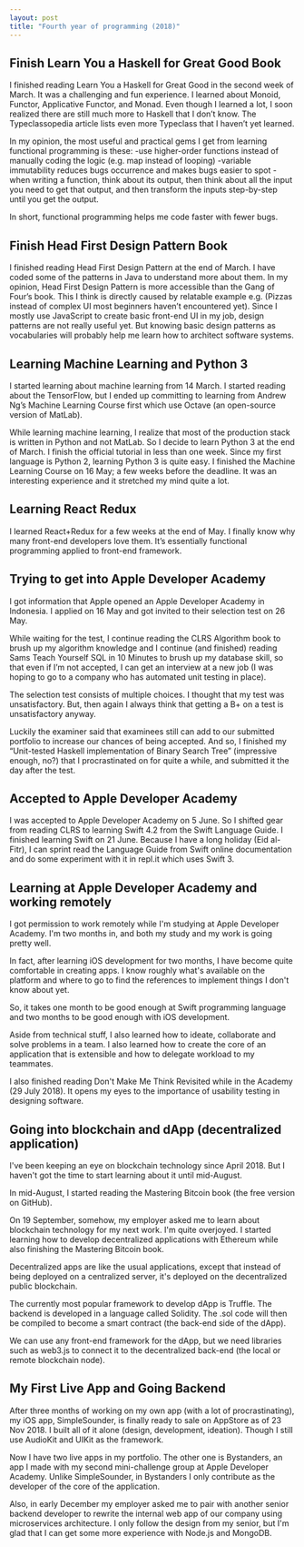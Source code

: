 ```yaml
---
layout: post
title: "Fourth year of programming (2018)"
---
```


## Finish Learn You a Haskell for Great Good Book

I finished reading Learn You a Haskell for Great Good in the second week of March. It was a challenging and fun experience. I learned about Monoid, Functor, Applicative Functor, and Monad. Even though I learned a lot, I soon realized there are still much more to Haskell that I don’t know. The Typeclassopedia article lists even more Typeclass that I haven’t yet learned.

In my opinion, the most useful and practical gems I get from learning functional programming is these:
-use higher-order functions instead of manually coding the logic (e.g. map instead of looping)
-variable immutability reduces bugs occurrence and makes bugs easier to spot
-when writing a function, think about its output, then think about all the input you need to get that output, and then transform the inputs step-by-step until you get the output.

In short, functional programming helps me code faster with fewer bugs.

## Finish Head First Design Pattern Book

I finished reading Head First Design Pattern at the end of March. I have coded some of the patterns in Java to understand more about them.
In my opinion, Head First Design Pattern is more accessible than the Gang of Four’s book. This I think is directly caused by relatable example e.g. (Pizzas instead of complex UI most beginners haven’t encountered yet).
Since I mostly use JavaScript to create basic front-end UI in my job, design patterns are not really useful yet. But knowing basic design patterns as vocabularies will probably help me learn how to architect software systems.

## Learning Machine Learning and Python 3

I started learning about machine learning from 14 March. I started reading about the TensorFlow, but I ended up committing to learning from Andrew Ng’s Machine Learning Course first which use Octave (an open-source version of MatLab).

While learning machine learning, I realize that most of the production stack is written in Python and not MatLab. So I decide to learn Python 3 at the end of March. I finish the official tutorial in less than one week. Since my first language is Python 2, learning Python 3 is quite easy.
I finished the Machine Learning Course on 16 May; a few weeks before the deadline. It was an interesting experience and it stretched my mind quite a lot.

## Learning React Redux
I learned React+Redux for a few weeks at the end of May. I finally know why many front-end developers love them. It’s essentially functional programming applied to front-end framework.

## Trying to get into Apple Developer Academy

I got information that Apple opened an Apple Developer Academy in Indonesia. I applied on 16 May and got invited to their selection test on 26 May.

While waiting for the test, I continue reading the CLRS Algorithm book to brush up my algorithm knowledge and I continue (and finished) reading Sams Teach Yourself SQL in 10 Minutes to brush up my database skill, so that even if I’m not accepted, I can get an interview at a new job (I was hoping to go to a company who has automated unit testing in place).

The selection test consists of multiple choices. I thought that my test was unsatisfactory. But, then again I always think that getting a B+ on a test is unsatisfactory anyway. 

Luckily the examiner said that examinees still can add to our submitted portfolio to increase our chances of being accepted. And so, I finished my “Unit-tested Haskell implementation of Binary Search Tree” (impressive enough, no?) that I procrastinated on for quite a while, and submitted it the day after the test.

## Accepted to Apple Developer Academy

I was accepted to Apple Developer Academy on 5 June. So I shifted gear from reading CLRS to learning Swift 4.2 from the Swift Language Guide.
I finished learning Swift on 21 June. Because I have a long holiday (Eid al-Fitr), I can sprint read the Language Guide from Swift online documentation and do some experiment with it in repl.it which uses Swift 3.

## Learning at Apple Developer Academy and working remotely

I got permission to work remotely while I'm studying at Apple Developer Academy. I'm two months in, and both my study and my work is going pretty well.

In fact, after learning iOS development for two months, I have become quite comfortable in creating apps. I know roughly what's available on the platform and where to go to find the references to implement things I don't know about yet.

So, it takes one month to be good enough at Swift programming language and two months to be good enough with iOS development.

Aside from technical stuff, I also learned how to ideate, collaborate and solve problems in a team. I also learned how to create the core of an application that is extensible and how to delegate workload to my teammates.

I also finished reading Don't Make Me Think Revisited while in the Academy (29 July 2018). It opens my eyes to the importance of usability testing in designing software.

## Going into blockchain and dApp (decentralized application)

I've been keeping an eye on blockchain technology since April 2018. But I haven't got the time to start learning about it until mid-August.

In mid-August, I started reading the Mastering Bitcoin book (the free version on GitHub).

On 19 September, somehow, my employer asked me to learn about blockchain technology for my next work. I'm quite overjoyed. I started learning how to develop decentralized applications with Ethereum while also finishing the Mastering Bitcoin book.

Decentralized apps are like the usual applications, except that instead of being deployed on a centralized server, it's deployed on the decentralized public blockchain.

The currently most popular framework to develop dApp is Truffle. The backend is developed in a language called Solidity. The .sol code will then be compiled to become a smart contract (the back-end side of the dApp).

We can use any front-end framework for the dApp, but we need libraries such as web3.js to connect it to the decentralized back-end (the local or remote blockchain node).

## My First Live App and Going Backend
After three months of working on my own app (with a lot of procrastinating), my iOS app, SimpleSounder, is finally ready to sale on AppStore as of 23 Nov 2018. I built all of it alone (design, development, ideation). Though I still use AudioKit and UIKit as the framework.

Now I have two live apps in my portfolio. The other one is Bystanders, an app I made with my second mini-challenge group at Apple Developer Academy. Unlike SimpleSounder, in Bystanders I only contribute as the developer of the core of the application.

Also, in early December my employer asked me to pair with another senior backend developer to rewrite the internal web app of our company using microservices architecture. I only follow the design from my senior, but I'm glad that I can get some more experience with Node.js and MongoDB.